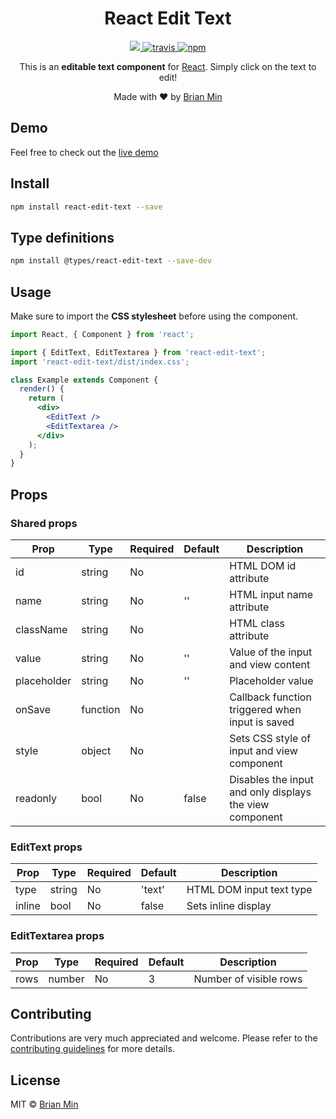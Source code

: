 <h1 align="center">React Edit Text</h1>

<p align="center">
    <a href="https://david-dm.org/bymi15/react-edit-text" title="dependencies status">
        <img src="https://david-dm.org/bymi15/react-edit-text/status.svg?style=flat-square"/>
    </a>
    <a href="https://travis-ci.com/github/bymi15/react-edit-text">
        <img src="https://api.travis-ci.com/bymi15/react-edit-text.svg?branch=main" alt="travis" />
    </a>
    <a href="https://www.npmjs.com/package/react-edit-text">
        <img src="https://img.shields.io/npm/v/react-edit-text?color=brightgreen&style=flat-squaret" alt="npm" />
    </a>
</p>

<p align="center">This is an <b>editable text component</b> for <a href="https://reactjs.org/">React</a>. Simply click on the text to edit!</p>
<p align="center">Made with <span role="img" aria-label="love">❤️</span> by <a href="https://github.com/bymi15">Brian Min</a></p>

## Demo

Feel free to check out the [live demo](https://bymi15.github.io/react-edit-text)

## Install

```bash
npm install react-edit-text --save
```

## Type definitions

```bash
npm install @types/react-edit-text --save-dev
```

## Usage

Make sure to import the <b>CSS stylesheet</b> before using the component.

```jsx
import React, { Component } from 'react';

import { EditText, EditTextarea } from 'react-edit-text';
import 'react-edit-text/dist/index.css';

class Example extends Component {
  render() {
    return (
      <div>
        <EditText />
        <EditTextarea />
      </div>
    );
  }
}
```

## Props

### Shared props

| Prop        | Type     | Required | Default | Description                                             |
| ----------- | -------- | -------- | ------- | ------------------------------------------------------- |
| id          | string   | No       |         | HTML DOM id attribute                                   |
| name        | string   | No       | ''      | HTML input name attribute                               |
| className   | string   | No       |         | HTML class attribute                                    |
| value       | string   | No       | ''      | Value of the input and view content                     |
| placeholder | string   | No       | ''      | Placeholder value                                       |
| onSave      | function | No       |         | Callback function triggered when input is saved         |
| style       | object   | No       |         | Sets CSS style of input and view component              |
| readonly    | bool     | No       | false   | Disables the input and only displays the view component |

### EditText props

| Prop   | Type   | Required | Default | Description              |
| ------ | ------ | -------- | ------- | ------------------------ |
| type   | string | No       | 'text'  | HTML DOM input text type |
| inline | bool   | No       | false   | Sets inline display      |

### EditTextarea props

| Prop | Type   | Required | Default | Description            |
| ---- | ------ | -------- | ------- | ---------------------- |
| rows | number | No       | 3       | Number of visible rows |

## Contributing

Contributions are very much appreciated and welcome.
Please refer to the [contributing guidelines](https://github.com/bymi15/react-edit-text/blob/main/CONTRIBUTING.md) for more details.

## License

MIT © [Brian Min](https://github.com/bymi15)
